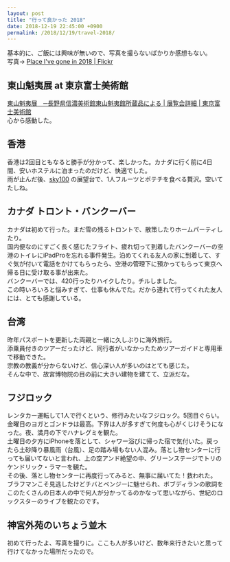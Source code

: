 ```yaml
---
layout: post
title: "行って良かった 2018"
date: 2018-12-19 22:45:00 +0900
permalink: /2018/12/19/travel-2018/
---
```


基本的に、ご飯には興味が無いので、写真を撮らないばかりか感想もない。  
写真→ [Place I've gone in 2018 | Flickr](https://www.flickr.com/photos/monta/albums/72157704800085464)

## 東山魁夷展 at 東京富士美術館
[東山魁夷展　─長野県信濃美術館東山魁夷館所蔵品による | 展覧会詳細 | 東京富士美術館](http://www.fujibi.or.jp/exhibitions/profile-of-exhibitions/?exhibit_id=3201801021)  
心から感動した。

## 香港
香港は2回目ともなると勝手が分かって、楽しかった。カナダに行く前に4日間、安いホステルに泊まったのだけど、快適でした。  
雨が止んだ後、[sky100](https://sky100.com.hk/ja/) の展望台で、1人フルーツとポテチを食べる贅沢。空いてたしね。

## カナダ トロント・バンクーバー
カナダは初めて行った。まだ雪の残るトロントで、散策したりホームパーティしたり。  
国内便なのにすごく長く感じたフライト、疲れ切って到着したバンクーバーの空港のトイレにiPadProを忘れる事件発生。泊めてくれる友人の家に到着して、すぐ気が付いて電話をかけてもらったら、空港の管理下に預かってもらって東京へ帰る日に受け取る事が出来た。  
バンクーバーでは、420行ったりハイクしたり。チルしました。  
この時いろいろと悩みすぎて、仕事も休んでた。だから連れて行ってくれた友人には、とても感謝している。

## 台湾
昨年パスポートを更新した両親と一緒に久しぶりに海外旅行。  
添乗員付きのツアーだったけど、同行者がいなかったためツアーガイドと専用車で移動できた。  
宗教の教義が分からないけど、信心深い人が多いのはとても感じた。  
そんな中で、故宮博物院の目の前に大きい建物を建てて、立派だな。

## フジロック
レンタカー運転して1人で行くという、修行みたいなフジロック。5回目ぐらい。  
金曜日のヨガとゴンドラは最高。下界は人が多すぎて何度も心がくじけそうになった。夜、満月の下でハナレグミを観た。  
土曜日の夕方にiPhoneを落として、シャワー浴びに帰った宿で気付いた。戻ったら土砂降り暴風雨（台風）、足の踏み場もない人混み。落とし物センターに行っても届いてないと言われ、上の空アンド絶望の中、グリーンステージでトリのケンドリック・ラマーを観た。  
その後、落とし物センターに再度行ってみると、無事に届いてた！救われた。  
ブラフマンこそ見逃したけどチバとベンジーに魅せられ、ボブディランの歌詞をこのたくさんの日本人の中で何人が分かってるのかなって思いながら、世紀のロックスターのライブを観たのです。  

## 神宮外苑のいちょう並木
初めて行ったよ、写真を撮りに。ここも人が多いけど、数年来行きたいと思って行けてなかった場所だったので。
